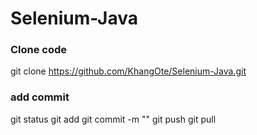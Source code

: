 # Selenium-Java

### Clone code 
git clone https://github.com/KhangOte/Selenium-Java.git
### add commit 
git status
git add <files>
git commit -m "<msg>"
git push
git pull
### 